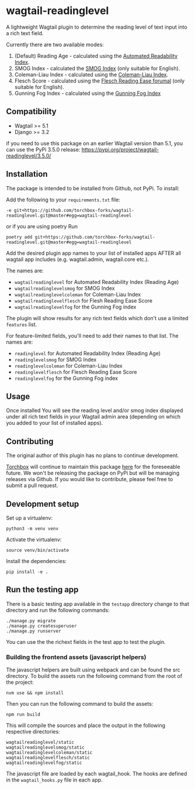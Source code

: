 # wagtail-readinglevel
A lightweight Wagtail plugin to determine the reading level of text input into a rich text field.

Currently there are two available modes:
1. (Default) Reading Age - calculated using the [Automated Readability Index](https://en.wikipedia.org/wiki/Automated_readability_index).
2. SMOG Index - calculated the [SMOG Index](https://en.wikipedia.org/wiki/SMOG) (only suitable for English).
3. Coleman-Liau Index - calculated using the [Coleman-Liau Index](https://en.wikipedia.org/wiki/Coleman%E2%80%93Liau_index).
4. Flesch Score - calculated using the [Flesch Reading Ease forumal](https://en.wikipedia.org/wiki/Flesch%E2%80%93Kincaid_readability_tests) (only suitable for English).
5. Gunning Fog Index - calculated using the [Gunning Fog Index](https://en.wikipedia.org/wiki/Gunning_fog_index)

## Compatibility

- Wagtail >= 5.1
- Django >= 3.2

if you need to use this package on an earlier Wagtail version than 5.1, you can use the PyPi 3.5.0 release: <https://pypi.org/project/wagtail-readinglevel/3.5.0/>

## Installation

The package is intended to be installed from Github, not PyPi. To install:

Add the following to your ```requirements.txt``` file:

```
-e git+https://github.com/torchbox-forks/wagtail-readinglevel.git@master#egg=wagtail-readinglevel
```

or if you are using poetry Run 

```
poetry add git+https://github.com/torchbox-forks/wagtail-readinglevel.git@master#egg=wagtail-readinglevel
``````

Add the desired plugin app names to your list of installed apps AFTER all wagtail app includes (e.g. wagtail.admin, wagtail.core etc.). 

The names are:
  - ```wagtailreadinglevel``` for Automated Readability Index (Reading Age)
  - ```wagtailreadinglevelsmog``` for SMOG Index
  - ```wagtailreadinglevelcoleman``` for Coleman-Liau Index
  - ```wagtailreadinglevelflesch``` for Flesh Reading Ease Score
  - ```wagtailreadinglevelfog``` for the Gunning Fog index

The plugin will show results for any rich text fields which don't use a limited ```features``` list.

For feature-limited fields, you'll need to add their names to that list. The names are:

  - ```readinglevel``` for Automated Readability Index (Reading Age)
  - ```readinglevelsmog``` for SMOG Index
  - ```readinglevelcoleman``` for Coleman-Liau Index
  - ```readinglevelflesch``` for Flesch Reading Ease Score
  - ```readinglevelfog``` for the Gunning Fog index

## Usage

Once installed You will see the reading level and/or smog index displayed under all rich text fields in your Wagtail admin area (depending on which you added to your list of installed apps).

## Contributing

The original author of this plugin has no plans to continue development.

[Torchbox](https://torchbox.com/) will continue to maintain this package [here](https://github.com/torchbox-forks/wagtail-readinglevel) for the foreseeable future. We won't be releasing the package on PyPi but will be managing releases via Github. If you would like to contribute, please feel free to submit a pull request.

## Development setup

Set up a virtualenv:

```
python3 -m venv venv
```

Activate the virtualenv:

```
source venv/bin/activate
```

Install the dependencies:

```
pip install -e .
```

## Run the testing app

There is a basic testing app available in the ```testapp``` directory change to that directory and run the following commands:

```
./manage.py migrate
./manage.py createsuperuser
./manage.py runserver
```

You can use the the richext fields in the test app to test the plugin.

### Building the frontend assets (javascript helpers)

The javascript helpers are built using webpack and can be found the src directory. To build the assets run the following command from the root of the project:

```
nvm use && npm install
```

Then you can run the following command to build the assets:

```
npm run build
```

This will compile the sources and place the output in the following respective directories:

```
wagtailreadinglevel/static
wagtailreadinglevelsmog/static
wagtailreadinglevelcoleman/static
wagtailreadinglevelflesch/static
wagtailreadinglevelfog/static
```

The javascript file are loaded by each wagtail_hook. The hooks are defined in the ```wagtail_hooks.py``` file in each app.
